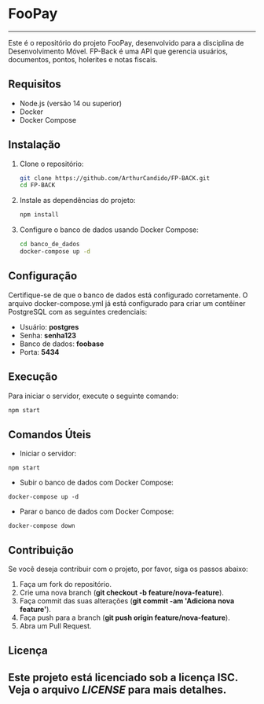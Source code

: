 # FooPay
-----
Este é o repositório do projeto FooPay, desenvolvido para a disciplina de Desenvolvimento Móvel. FP-Back é uma API que gerencia usuários, documentos, pontos, holerites e notas fiscais.
## Requisitos
- Node.js (versão 14 ou superior)
- Docker
- Docker Compose
## Instalação
1. Clone o repositório:
   ```sh
   git clone https://github.com/ArthurCandido/FP-BACK.git
   cd FP-BACK
   ```
2. Instale as dependências do projeto:
    ```sh
    npm install
    ```
3. Configure o banco de dados usando Docker Compose:
    ```sh
    cd banco_de_dados
    docker-compose up -d
    ```
## Configuração
Certifique-se de que o banco de dados está configurado corretamente. O arquivo docker-compose.yml já está configurado para criar um contêiner PostgreSQL com as seguintes credenciais:
- Usuário: **postgres**
- Senha: **senha123**
- Banco de dados: **foobase**
- Porta: **5434**
## Execução
Para iniciar o servidor, execute o seguinte comando:
```sh
npm start
```
## Comandos Úteis
- Iniciar o servidor:
```
npm start
```
- Subir o banco de dados com Docker Compose:
```
docker-compose up -d
```
- Parar o banco de dados com Docker Compose:
```
docker-compose down
```
## Contribuição
Se você deseja contribuir com o projeto, por favor, siga os passos abaixo:
1. Faça um fork do repositório.
2. Crie uma nova branch (**git checkout -b feature/nova-feature**).
3. Faça commit das suas alterações (**git commit -am 'Adiciona nova feature'**).
4. Faça push para a branch (**git push origin feature/nova-feature**).
5. Abra um Pull Request.
## Licença
Este projeto está licenciado sob a licença ISC. Veja o arquivo *LICENSE* para mais detalhes.
-----
